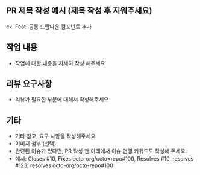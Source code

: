 ## PR 제목 작성 예시 (제목 작성 후 지워주세요)

ex. Feat: 공통 드랍다운 컴포넌트 추가

## 작업 내용

- 작업에 대한 내용을 자세히 작성 해주세요

## 리뷰 요구사항

- 리뷰가 필요한 부분에 대해서 작성해주세요

## 기타

- 기타 참고, 요구 사항을 작성해주세요
- 이미지 첨부 (선택)
- 관련된 이슈가 있다면, PR 작성 맨 아래에서 이슈 연결 키워드도 작성해 주세요.
- 예시: Closes #10, Fixes octo-org/octo=repo#100, Resolves #10, resolves #123, resolves octo-org/octo-repo#100
